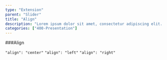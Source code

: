 ```yaml
---
type: "Extension"
parent: "Slider"
title: "Align"
description: "Lorem ipsum dolor sit amet, consectetur adipiscing elit. Nunc tempus laoreet leo sit amet iaculis."
categories: ["400-Presentation"]
---
```


###Align

`"align": "center"` `"align": "left"` `"align": "right"`

<demo>
  <demovanilla src="demos/inline/demos/slider/align-center">
  </demovanilla>
</demo>

<demo>
  <demovanilla src="demos/inline/demos/slider/align-left">
  </demovanilla>
</demo>

<demo>
  <demovanilla src="demos/inline/demos/slider/align-right">
  </demovanilla>
</demo>
